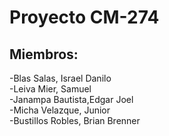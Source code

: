 
# Proyecto CM-274

## Miembros:

-Blas Salas, Israel Danilo  
-Leiva Mier, Samuel  
-Janampa Bautista,Edgar Joel  
-Micha Velazque, Junior  
-Bustillos Robles, Brian Brenner  
